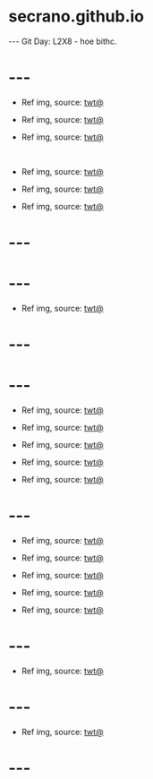 # secrano.github.io

--- Git Day: L2X8 - hoe bithc.

# ---

- Ref img, source: [twt@](https://x.com/ziitaa314/status/1969667055973777759)

- Ref img, source: [twt@](https://x.com/Spideraxe30/status/1970168001484701758)

- Ref img, source: [twt@](https://x.com/archi_reum/status/1970178036734595264)

<br/>

- Ref img, source: [twt@](https://x.com/Spideraxe30/status/1970166314963812769)

- Ref img, source: [twt@](https://x.com/1000_mikan/status/1970140863109255451)

- Ref img, source: [twt@](https://x.com/Haich_AI/status/1970168311590629635)

# ---
# ---

- Ref img, source: [twt@](https://x.com/jimini_shijimi/status/1969356589963571623)

# ---
# --- 

- Ref img, source: [twt@](https://x.com/haildhruv/status/1969365859849421294)

- Ref img, source: [twt@](https://x.com/FRIEREN_PR/status/1969642752116998507)

- Ref img, source: [twt@](https://x.com/Haich_AI/status/1969473609241354717)

- Ref img, source: [twt@](https://x.com/youtheremehere/status/1969503331069657231)

- Ref img, source: [twt@](https://x.com/ACustomframing/status/1969633129783837039)

# ---

- Ref img, source: [twt@](https://x.com/SUtanokami/status/1969646523991339451)

- Ref img, source: [twt@](https://x.com/Angaisb_/status/1969368884877590765)

- Ref img, source: [twt@](https://x.com/Nos__fri/status/1969369351192265115)

- Ref img, source: [twt@](https://x.com/GoblinzPub/status/1945865324441817376)

- Ref img, source: [twt@](https://x.com/jifour98_/status/1969510906183758120)

# ---

- Ref img, source: [twt@](https://x.com/DMFSXQ/status/1969381996888801419)

# ---

- Ref img, source: [twt@](https://x.com/kouhakuworks/status/1969366993519439935)

# ---
